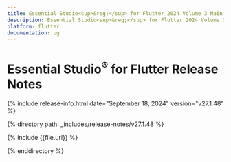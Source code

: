 ```yaml
---
title: Essential Studio<sup>&reg;</sup> for Flutter 2024 Volume 3 Main Release Release Notes  
description: Essential Studio<sup>&reg;</sup> for Flutter 2024 Volume 3 Main Release Release Notes  
platform: flutter
documentation: ug
---
```


# Essential Studio<sup>&reg;</sup> for Flutter Release Notes  

{% include release-info.html date="September 18, 2024" version="v27.1.48" %}

{% directory path: _includes/release-notes/v27.1.48 %}

{% include {{file.url}} %}

{% enddirectory %}